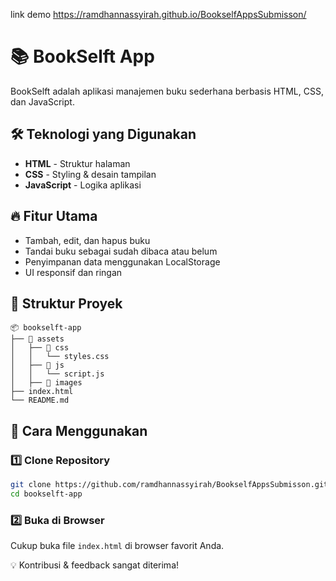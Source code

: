 link demo https://ramdhannassyirah.github.io/BookselfAppsSubmisson/
# 📚 BookSelft App

BookSelft adalah aplikasi manajemen buku sederhana berbasis HTML, CSS, dan JavaScript.

## 🛠️ Teknologi yang Digunakan

- **HTML** - Struktur halaman
- **CSS** - Styling & desain tampilan
- **JavaScript** - Logika aplikasi

## 🔥 Fitur Utama

- Tambah, edit, dan hapus buku
- Tandai buku sebagai sudah dibaca atau belum
- Penyimpanan data menggunakan LocalStorage
- UI responsif dan ringan

## 📂 Struktur Proyek

```
📦 bookselft-app
├── 📁 assets
│   ├── 📁 css
│   │   └── styles.css
│   ├── 📁 js
│   │   └── script.js
│   ├── 📁 images
├── index.html
└── README.md
```

## 🚀 Cara Menggunakan

### 1️⃣ Clone Repository
```sh
git clone https://github.com/ramdhannassyirah/BookselfAppsSubmisson.git
cd bookselft-app
```

### 2️⃣ Buka di Browser

Cukup buka file `index.html` di browser favorit Anda.


💡 Kontribusi & feedback sangat diterima!
